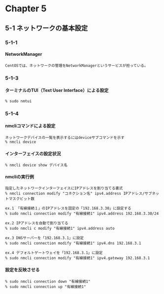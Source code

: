 # Chapter 5

## 5-1 ネットワークの基本設定

### 5-1-1
#### NetworkManager
```
CentOSでは、ネットワークの管理をNetworkManagerというサービスが担っている。
```

### 5-1-3
#### ターミナルのTUI（Text User Interface）による設定
```
% sudo nmtui
```

### 5-1-4
#### nmcliコマンドによる設定
```
ネットワークデバイスの一覧を表示するにはdeviceサブコマンドを示す
% nmcli device
```

#### インターフェイスの設定状況
```
% nmcli device show デバイス名
```

#### nmcliの実行例
```
指定したネットワークインターフェイスにIPアドレスを割り当てる書式
% nmcli connection modify "コネクション名" ipv4.address IPアドレス/サブネットマスクビット数

ex.1 「有線接続１」のIPアドレスを固定の「192.168.3.30」に設定する
% sudo nmcli connection modify "有線接続1" ipv4.address 192.168.3.30/24

ex.2 IPアドレスを自動で割り当てる
% sudo nmcli c modify "有線接続1" ipv4.address auto

ex.3 DNSサーバーを「192.168.3.1」に設定
% sudo nmcli connection modify "有線接続1" ipv4.dns 192.168.3.1

ex.4 デフォルトゲートウェイを「192.168.3.1」に設定
% sudo nmcli connection modify "有線接続1" ipv4.gateway 192.168.3.1
```

#### 設定を反映させる
```
% sudo nmcli connection down "有線接続1"
% sudo nmcli connection up "有線接続1"
```
